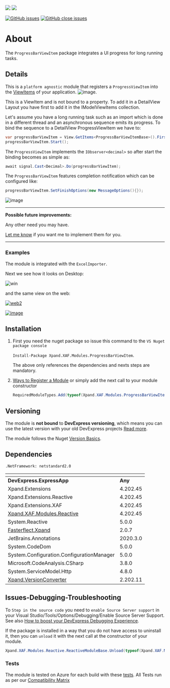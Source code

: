 ![](https://xpandshields.azurewebsites.net/nuget/v/Xpand.XAF.Modules.ProgressBarViewItem.svg?&style=flat) ![](https://xpandshields.azurewebsites.net/nuget/dt/Xpand.XAF.Modules.ProgressBarViewItem.svg?&style=flat)

[![GitHub issues](https://xpandshields.azurewebsites.net/github/issues/eXpandFramework/expand/ProgressBarViewItem.svg)](https://github.com/eXpandFramework/eXpand/issues?utf8=%E2%9C%93&q=is%3Aissue+is%3Aopen+sort%3Aupdated-desc+label%3AStandalone_xaf_modules+label%3AProgressBarViewItem) [![GitHub close issues](https://xpandshields.azurewebsites.net/github/issues-closed/eXpandFramework/eXpand/ProgressBarViewItem.svg)](https://github.com/eXpandFramework/eXpand/issues?utf8=%E2%9C%93&q=is%3Aissue+is%3Aclosed+sort%3Aupdated-desc+label%3AStandalone_XAF_Modules+label%3AProgressBarViewItem)
# About 

The `ProgressBarViewItem` package integrates a UI progress for long running tasks. 

## Details
This is a `platform agnostic` module that registers a `ProgressViewItem` into the [ViewItems](https://docs.devexpress.com/eXpressAppFramework/112612/concepts/ui-construction/view-items) of your application.
![image](https://user-images.githubusercontent.com/159464/58765488-56c99080-857c-11e9-8522-4c716df019fd.png).

This is a ViewItem and is not bound to a property. To add it in a DetailView Layout you have first to add it in the IModelViewItems collection.


Let's assume you have a long running task such as an import which is done in a different thread and an asynchronous sequence emits its progress. To bind the sequence to a DetailView ProgressViewItem we have to: 

```cs
var progressBarViewItem = View.GetItems<ProgressBarViewItemBase>().First();
progressBarViewItem.Start();
```
The `ProgressViewItem` implements the `IObserver<decimal>` so after start the binding becomes as simple as:

```cs
await signal.Cast<Decimal>.Do(progressBarViewItem);
```

The `ProgressBarViewItem` features completion notification which can be configured like:
```cs
progressBarViewItem.SetFinishOptions(new MessageOptions(){});
```
![image](https://user-images.githubusercontent.com/159464/58765606-5da4d300-857d-11e9-83ba-79c8f1bf6463.png)

--- 

**Possible future improvements:**

Any other need you may have.

[Let me know](https://github.com/sponsors/apobekiaris) if you want me to implement them for you.

---

### Examples
The module is integrated with the `ExcelImporter`.

Next we see how it looks on Desktop:

![win](https://user-images.githubusercontent.com/159464/58791920-ce8ad000-85fb-11e9-8a00-bd72e891c8b7.gif)

and the same view on the web:

<twitter>

[![web2](https://user-images.githubusercontent.com/159464/58791676-53291e80-85fb-11e9-81de-6ed7db651219.gif)](https://www.youtube.com/watch?v=rJgK4UD2PgA)

</twitter>

[![image](https://user-images.githubusercontent.com/159464/87556331-2fba1980-c6bf-11ea-8a10-e525dda86364.png)](https://www.youtube.com/watch?v=rJgK4UD2PgA)

## Installation 
1. First you need the nuget package so issue this command to the `VS Nuget package console` 

   `Install-Package Xpand.XAF.Modules.ProgressBarViewItem`.

    The above only references the dependencies and nexts steps are mandatory.

2. [Ways to Register a Module](https://documentation.devexpress.com/eXpressAppFramework/118047/Concepts/Application-Solution-Components/Ways-to-Register-a-Module)
or simply add the next call to your module constructor
    ```cs
    RequiredModuleTypes.Add(typeof(Xpand.XAF.Modules.ProgressBarViewItemModule));
    ```
## Versioning
The module is **not bound** to **DevExpress versioning**, which means you can use the latest version with your old DevExpress projects [Read more](https://github.com/eXpandFramework/XAF/tree/master/tools/Xpand.VersionConverter).

The module follows the Nuget [Version Basics](https://docs.microsoft.com/en-us/nuget/reference/package-versioning#version-basics).
## Dependencies
`.NetFramework: netstandard2.0`

|<!-- -->|<!-- -->
|----|----
|**DevExpress.ExpressApp**|**Any**
|Xpand.Extensions|4.202.45
 |Xpand.Extensions.Reactive|4.202.45
 |Xpand.Extensions.XAF|4.202.45
 |[Xpand.XAF.Modules.Reactive](https://github.com/eXpandFramework/DevExpress.XAF/tree/master/src/Modules/Xpand.XAF.Modules.Reactive)|4.202.45
 |System.Reactive|5.0.0
 |[Fasterflect.Xpand](https://github.com/eXpandFramework/Fasterflect)|2.0.7
 |JetBrains.Annotations|2020.3.0
 |System.CodeDom|5.0.0
 |System.Configuration.ConfigurationManager|5.0.0
 |Microsoft.CodeAnalysis.CSharp|3.8.0
 |System.ServiceModel.Http|4.8.0
 |[Xpand.VersionConverter](https://github.com/eXpandFramework/DevExpress.XAF/tree/master/tools/Xpand.VersionConverter)|2.202.11

## Issues-Debugging-Troubleshooting

To `Step in the source code` you need to `enable Source Server support` in your Visual Studio/Tools/Options/Debugging/Enable Source Server Support. See also [How to boost your DevExpress Debugging Experience](https://github.com/eXpandFramework/DevExpress.XAF/wiki/How-to-boost-your-DevExpress-Debugging-Experience#1-index-the-symbols-to-your-custom-devexpresss-installation-location).

If the package is installed in a way that you do not have access to uninstall it, then you can `unload` it with the next call at the constructor of your module.
```cs
Xpand.XAF.Modules.Reactive.ReactiveModuleBase.Unload(typeof(Xpand.XAF.Modules.ProgressBarViewItem.ProgressBarViewItemModule))
```

### Tests
The module is tested on Azure for each build with these [tests](https://github.com/eXpandFramework/Packages/tree/master/src/Tests/Xpand.XAF.s.ProgressBarViewItem.ProgressBarViewItem). 
All Tests run as per our [Compatibility Matrix](https://github.com/eXpandFramework/DevExpress.XAF#compatibility-matrix)

